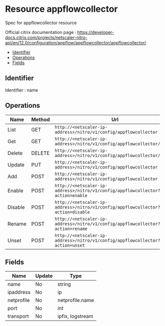 # Resource appflowcollector

Spec for appflowcollector resource

Official citrix documentation page : https://developer-docs.citrix.com/projects/netscaler-nitro-api/en/12.0/configuration/appflow/appflowcollector/appflowcollector/

- [Identifier](#identifier)
- [Operations](#operations)
- [Fields](#fields)

## Identifier

Identifier : name

## Operations

| Name | Method | Url |
|----|----|----|
| List | GET | `http://<netscaler-ip-address>/nitro/v1/config/appflowcollector` |
| Get | GET | `http://<netscaler-ip-address>/nitro/v1/config/appflowcollector/<name>` |
| Delete | DELETE | `http://<netscaler-ip-address>/nitro/v1/config/appflowcollector/<name>` |
| Update | PUT | `http://<netscaler-ip-address>/nitro/v1/config/appflowcollector` |
| Add | POST | `http://<netscaler-ip-address>/nitro/v1/config/appflowcollector` |
| Enable | POST | `http://<netscaler-ip-address>/nitro/v1/config/appflowcollector?action=enable` |
| Disable | POST | `http://<netscaler-ip-address>/nitro/v1/config/appflowcollector?action=disable` |
| Rename | POST | `http://<netscaler-ip-address>/nitro/v1/config/appflowcollector?action=rename` |
| Unset | POST | `http://<netscaler-ip-address>/nitro/v1/config/appflowcollector?action=unset` |

## Fields

| Name | Update | Type |
|----|----|----|
| name | No | string |
| ipaddress | No | ip |
| netprofile | No | netprofile.name |
| port | No | int |
| transport | No | ipfix, logstream |


